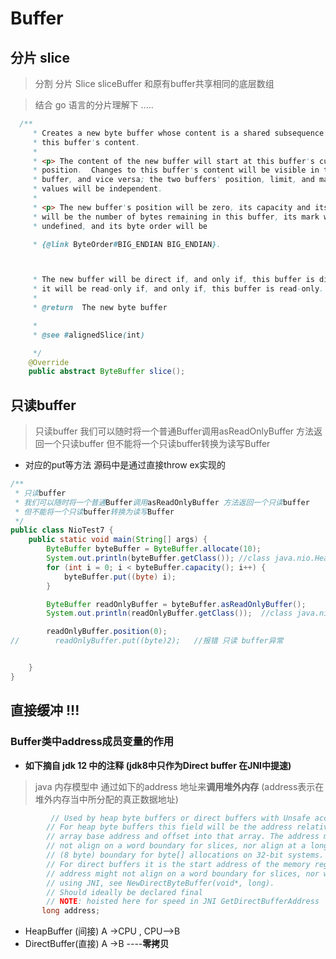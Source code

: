 # Buffer
## 分片 slice
>分割 分片 Slice sliceBuffer 和原有buffer共享相同的底层数组

>结合 go 语言的分片理解下 .....

```java
  /**
     * Creates a new byte buffer whose content is a shared subsequence of
     * this buffer's content.
     *
     * <p> The content of the new buffer will start at this buffer's current
     * position.  Changes to this buffer's content will be visible in the new
     * buffer, and vice versa; the two buffers' position, limit, and mark
     * values will be independent.
     *
     * <p> The new buffer's position will be zero, its capacity and its limit
     * will be the number of bytes remaining in this buffer, its mark will be
     * undefined, and its byte order will be

     * {@link ByteOrder#BIG_ENDIAN BIG_ENDIAN}.



     * The new buffer will be direct if, and only if, this buffer is direct, and
     * it will be read-only if, and only if, this buffer is read-only.  </p>
     *
     * @return  The new byte buffer

     *
     * @see #alignedSlice(int)

     */
    @Override
    public abstract ByteBuffer slice();
```

## 只读buffer
> 只读buffer
我们可以随时将一个普通Buffer调用asReadOnlyBuffer 方法返回一个只读buffer
但不能将一个只读buffer转换为读写Buffer

- 对应的put等方法 源码中是通过直接throw ex实现的 

```java
/**
 * 只读buffer
 * 我们可以随时将一个普通Buffer调用asReadOnlyBuffer 方法返回一个只读buffer
 * 但不能将一个只读buffer转换为读写Buffer
 */
public class NioTest7 {
    public static void main(String[] args) {
        ByteBuffer byteBuffer = ByteBuffer.allocate(10);
        System.out.println(byteBuffer.getClass()); //class java.nio.HeapByteBuffer
        for (int i = 0; i < byteBuffer.capacity(); i++) {
            byteBuffer.put((byte) i);
        }

        ByteBuffer readOnlyBuffer = byteBuffer.asReadOnlyBuffer();
        System.out.println(readOnlyBuffer.getClass());  //class java.nio.HeapByteBufferR

        readOnlyBuffer.position(0);
//        readOnlyBuffer.put((byte)2);   //报错 只读 buffer异常


    }
}
```

## 直接缓冲 !!!
###  Buffer类中**address**成员变量的作用

- **如下摘自 jdk 12 中的注释 (jdk8中只作为Direct buffer 在JNI中提速)**
> java 内存模型中 通过如下的address 地址来**调用堆外内存** (address表示在堆外内存当中所分配的真正数据地址)

```java
         // Used by heap byte buffers or direct buffers with Unsafe access
        // For heap byte buffers this field will be the address relative to the
        // array base address and offset into that array. The address might
        // not align on a word boundary for slices, nor align at a long word
        // (8 byte) boundary for byte[] allocations on 32-bit systems.
        // For direct buffers it is the start address of the memory region. The
        // address might not align on a word boundary for slices, nor when created
        // using JNI, see NewDirectByteBuffer(void*, long).
        // Should ideally be declared final
        // NOTE: hoisted here for speed in JNI GetDirectBufferAddress
       long address;
```

- HeapBuffer (间接) A ->CPU  , CPU-->B
- DirectBuffer(直接) A ->B  ----**零拷贝** 
